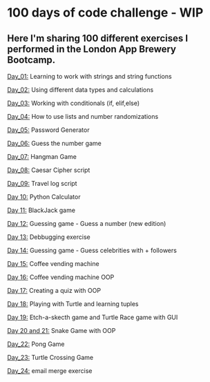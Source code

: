 # 100 days of code challenge - WIP

## Here I'm sharing 100 different exercises I performed in the London App Brewery Bootcamp.

[Day_01:](https://github.com/preiramanda/100_days_of_code_Python_challenge/blob/main/Day_01.py) Learning to work with strings and string functions

[Day_02:](https://github.com/preiramanda/100_days_of_code_Python_challenge/blob/main/Day_02.py) Using different data types and calculations

[Day_03:](https://github.com/preiramanda/100_days_of_code_Python_challenge/blob/main/Day_03.py) Working with conditionals (if, elif,else)

[Day_04:](https://github.com/preiramanda/100_days_of_code_Python_challenge/blob/main/Day_04.py) How to use lists and number randomizations 

[Day_05:](https://github.com/preiramanda/100_days_of_code_Python_challenge/blob/main/Day_05.py) Password Generator

[Day_06:](https://github.com/preiramanda/100_days_of_code_Python_challenge/blob/main/Day_06.py) Guess the number game

[Day_07:](https://github.com/preiramanda/100_days_of_code_Python_challenge/blob/main/Day_07.py) Hangman Game

[Day_08:](https://github.com/preiramanda/100_days_of_code_Python_challenge/blob/main/Day_08.py) Caesar Cipher script

[Day_09:](https://github.com/preiramanda/100_days_of_code_Python_challenge/blob/main/Day_09.py) Travel log script

[Day 10:](https://github.com/preiramanda/100_days_of_code_Python_challenge/blob/main/Day_10.py) Python Calculator

[Day 11:](https://github.com/preiramanda/100_days_of_code_Python_challenge/blob/main/Day_11.py) BlackJack game

[Day 12:](https://github.com/preiramanda/100_days_of_code_Python_challenge/blob/main/Day_12.py) Guessing game - Guess a number (new edition)

[Day 13:](https://github.com/preiramanda/100_days_of_code_Python_challenge/blob/main/Day_13.py) Debbugging exercise

[Day 14:](https://github.com/preiramanda/100_days_of_code_Python_challenge/tree/main/Day_14) Guessing game - Guess celebrities with + followers

[Day 15:](https://github.com/preiramanda/100_days_of_code_Python_challenge/tree/main/Day_15) Coffee vending machine

[Day 16:](https://github.com/preiramanda/100_days_of_code_Python_challenge/tree/main/Day_16) Coffee vending machine OOP

[Day 17:](https://github.com/preiramanda/100_days_of_code_Python_challenge/tree/main/Day_17) Creating a quiz with OOP

[Day 18:](https://github.com/preiramanda/100_days_of_code_Python_challenge/tree/main/Day_18) Playing with Turtle and learning tuples

[Day 19:](https://github.com/preiramanda/100_days_of_code_Python_challenge/tree/main/Day_19) Etch-a-skecth game and Turtle Race game with GUI 

[Day 20 and 21:](https://github.com/preiramanda/100_days_of_code_Python_challenge/tree/main/Day_20%20and%2021) Snake Game with OOP 

[Day_22:](https://github.com/preiramanda/100_days_of_code_Python_challenge/tree/main/Day_22) Pong Game

[Day_23:](https://github.com/preiramanda/100_days_of_code_Python_challenge/tree/main/Day_23) Turtle Crossing Game

 [Day_24:](https://github.com/preiramanda/100_days_of_code_Python_challenge/tree/main/Day_24) email merge exercise




